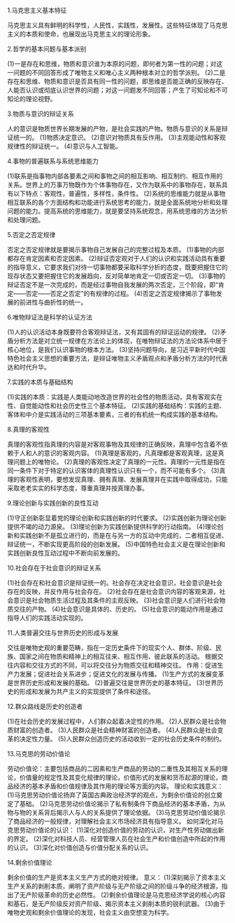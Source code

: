 1.马克思主义基本特征

马克思主义具有鲜明的科学性，人民性，实践性，发展性。这些特征体现了马克思主义的本质和使命，也展现出马克思主义的理论形象。

2.哲学的基本问题与基本派别

(1)一是存在和思维，物质和意识谁为本原的问题，即何者为第一性的问题；对这一问题的不同回答形成了唯物主义和唯心主义两种根本对立的哲学派别。
(2)二是存在和思维、物质和意识是否具有同一性的问题，即思维是否能正确的反映存在、人能否认识或彻底认识世界的问题；对这一问题发不同回答；产生了可知论和不可知论的理论视野。

3.物质与意识的辩证关系

人的意识是物质世界长期发展的产物，是社会实践的产物。物质与意识的关系是辩证统一的。
(1)物质决定意识。
(2)意识对物质具有反作用。
(3)主观能动性和客观规律性的辩证统一。
(4)意识与人工智能。

4.事物的普遍联系与系统思维能力

(1)联系是指事物内部各要素之间和事物之间的相互影响、相互制约、相互作用的关系。世界上的万事万物既作为个体事物存在，又作为联系中的事物存在，联系具有以下特点：客观性，普遍性，多样性，条件性。
(2)系统的思维能力就是从事物相互联系的各个方面结构和功能进行系统思考的能力，就是全面系统地分析和处理问题的能力。提高系统的思维能力，就是要坚持系统观念，用系统思维的方法分析和处理问题。

5.否定之否定规律

否定之否定规律就是要揭示事物自己发展自己的完整过程及本质。
(1)事物的内部都存在肯定因素和否定因素。
(2)辩证否定观对于人们的认识和实践活动具有重要的指导意义，它要求我们对待一切事物都要采取科学分析的态度，既要把握住它的现存状态又要把握住它的发展趋向，反对简单地肯定一切或否定一切。
(3)事物的辩证否定不是一次完成的，而是经过事物自我发展的两次否定，三个阶段，即“肯定——否定——否定之否定”的有规律的过程。
(4)否定之否定规律揭示了事物发展的前进性与曲折性的统一。

6.唯物辩证法是科学的认证方法

(1)人的认识活动本身既要符合客观辩证法，又有其固有的辩证运动的规律。
(2)矛盾分析方法是对立统一规律在方法论上的体现，在唯物辩证法的方法论体系中居于核心地位，是我们认识事物的根本方法。
(3)坚持问题导向，是习近平新时代中国特色社会主义思想的重要方法，是辩证唯物主义矛盾观点和矛盾分析方法的时代表达和时代升华。

7.实践的本质与基础结构

(1)实践的本质：实践是人类能动地改造世界的社会性的物质活动，具有客观实在性、自觉能动性和社会历史性三个基本特征。
(2)实践的基础结构：实践的主题、客体和中介是实践活动的三项基本要素，三者的有机统一构成实践的基本结构。

8.真理的客观性

真理的客观性指真理的内容是对客观事物及其规律的正确反映，真理中包含着不依赖于人和人的意识的客观内容。
(1)真理是客观的，凡真理都是客观真理，这是真理问题上的唯物论。
(2)真理的客观性决定了真理的一元性。真理的一元性是指在同一条件下对于特定的认识客体的真理性认识只有一个，而不可能有多个。
(3)真理的客观性表明，要想发现真理、拥有真理、发展真理并在实践中取得成功，只能采取老老实实的科学态度，尊重真理并按真理办事。

9.理论创新与实践创新的良性互动

(1)守正创新彰显着党的理论创新和实践创新的时代要求。
(2)实践创新为理论创新提供不竭的动力源泉。
(3)理论创新为实践创新提供科学的行动指南。
(4)理论创新和实践创新不是孤立进行的，而是在与另一方的互动中完成的，二者相互促进、辩证统一，不断实现更高阶段的创新发展。
(5)中国特色社会主义是在理论创新和实践创新良性互动过程中不断向前发展的。

10.社会存在于社会意识的辩证关系

(1)社会存在和社会意识是辩证统一的。社会存在决定社会意识，社会意识是社会存在的反映，并反作用与社会存在。
(2)社会存在是社会意识内容的客观来源，社会意识是社会物质生活过程及其条件的主观反映。
(3)社会意识是人们进行社会物质交往的产物。
(4)社会意识是具体的、历史的。
(5)社会意识的能动作用是通过指导人们的实践活动实现的。

11.人类普遍交往与世界历史的形成与发展

交往是唯物史观的重要范畴，指在一定历史条件下的现实个人、群体、阶级、民族、国家之间在物质和精神上的相互往来、相互作用、彼此联系的活动。
根据交往内容和交往方式的不同，可以将交往分为物质交往和精神交往。
作用：促进生产力发展；促进社会关系进步；促进文化的发展与传播。
(1)生产方式的发展变革是世界历史形成和发展的基础。
(2)普遍交往是世界历史的基本特征。
(3)世界历史的形成和发展为共产主义的实现提供了条件和途径。

12.群众路线是历史的创造者

(1)在社会历史的发展过程中，人们群众起着决定性的作用。
(2)人民群众是社会物质财富的创造者。
(3)人民群众是社会精神财富的创造者。
(4)人民群众是社会变革的决定性力量。
(5)人民群众创造历史的活动收到一定的社会历史条件的制约。

13.马克思的劳动价值论

劳动价值论：主要包括商品的二因素和生产商品的劳动的二重性及其相互关系的理论，价值量的规定性及其变化规律的理论，价值形式的发展和货币起源的理论，商品经济的基本矛盾和价值规律及其作用的理论等方面的内容。
理论和实践意义：
(1)马克思劳动价值论扬弃了英国古典政治经济学的观点，为剩余价值论的创立奠定了基础。
(2)马克思劳动价值论揭示了私有制条件下商品经济的基本矛盾，为从物与物的关系背后揭示人与人的关系提供了理论依据。
(3)马克思劳动价值论揭示了商品经济的一般规律，对理解社会主义市场经济具有指导意义。
如何深化对马克思劳动价值论的认识：
(1)深化对创造价值的劳动的认识，对生产性劳动做出新的界定。
(2)深化对科技人员、经营管理人员在社会生产和价值创造中所起的作用的认识。
(3)深化对价值创造与价值分配关系的认识。

14.剩余价值理论

剩余价值的生产是资本主义生产方式的绝对规律。
意义：
(1)深刻揭示了资本主义生产关系的剥削本质，阐明了资产阶级与无产阶级之间的阶级斗争的经济根源，指出了无产阶级革命的历史必然性。
(2)剩余价值理论是马克思经济学说的核心内容和基石，是无产阶级反对资产阶级、揭示资本主义剥削本质的锐利武器。
(3)由于唯物史观和剩余价值理论的发现，社会主义由空想变为科学。
